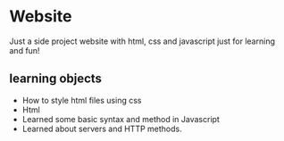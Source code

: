 # Website
Just a side project website with html, css and javascript just for learning and fun! 

## learning objects
* How to style html files using css 
* Html
* Learned some basic syntax and method in Javascript
* Learned about servers and HTTP methods.
